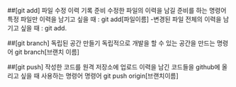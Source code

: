 ##[git add]
파일 수정 이력 기록 준비
수정한 파일의 이력을 남길 준비를 하는 명령어
특정 파일만 이력을 남기고 싶을 때 : git add[파일이름] -변경된 파일 전체의 이력을 남기고 싶을 때 : git add.

##[git branch]
독립된 공간 만들기
독립적으로 개발을 할 수 있는 공간을 만드는 명령어
git branch[브랜치 이름]

##[git push]
작성한 코드를 원격 저장소에 업로드
이력을 남긴 코드들을 github에 올리고 싶을 때 사용하는 명령어
명령어 git push origin[브랜치이름]
